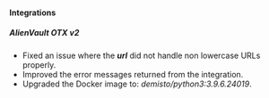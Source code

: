 #### Integrations
##### AlienVault OTX v2
- Fixed an issue where the ***url*** did not handle non lowercase URLs properly.
- Improved the error messages returned from the integration.
- Upgraded the Docker image to: *demisto/python3:3.9.6.24019*.
